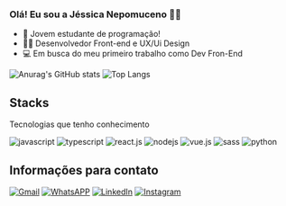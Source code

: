 ### Olá! Eu sou a Jéssica Nepomuceno 👋🏼

- 🌱 Jovem estudante de programação!
- 👨‍💻 Desenvolvedor Front-end e UX/Ui Design
- 💻 Em busca do meu primeiro trabalho como Dev Fron-End

![Anurag's GitHub stats](https://github-readme-stats.vercel.app/api?username=jessicanepo&show_icons=true&theme=radical) ![Top Langs](https://github-readme-stats.vercel.app/api/top-langs/?username=jessicanepo&layout=compact&theme=radical)

## Stacks 

Tecnologias que tenho conhecimento
<div style="">
  <img alt="javascript" src="https://img.shields.io/badge/JavaScript-F7DF1E?style=for-the-badge&logo=javascript&logoColor=black" />
  <img alt="typescript" src="https://img.shields.io/badge/TypeScript-007ACC?style=for-the-badge&logo=typescript&logoColor=white" />
  <img alt="react.js" src="https://img.shields.io/badge/React-20232A?style=for-the-badge&logo=react&logoColor=61DAFB" />
  <img alt="nodejs" src="https://img.shields.io/badge/Node.js-43853D?style=for-the-badge&logo=node.js&logoColor=white" />
  <img alt="vue.js" src="https://img.shields.io/badge/vue.js-%234FC08D.svg?style=for-the-badge&logo=vue.js&logoColor=white" />
  <img alt="sass" src="https://img.shields.io/badge/sass-%23CC6699.svg?style=for-the-badge&logo=sass&logoColor=white" />
  <img alt="python" src="https://img.shields.io/badge/python-3670A0?style=for-the-badge&logo=python&logoColor=ffdd54" />
</div>

## Informações para contato

[![Gmail](https://img.shields.io/badge/Gmail-D14836?style=for-the-badge&logo=gmail&logoColor=white)](mailto:jessicaneposimo@gmail.com)
[![WhatsAPP](https://img.shields.io/badge/WhatsApp-25D366?style=for-the-badge&logo=whatsapp&logoColor=white)](https://wa.me/+5527996571637)
[![LinkedIn](https://img.shields.io/badge/linkedin-%230077B5.svg?style=for-the-badge&logo=linkedin&logoColor=white)](https://www.linkedin.com/in/nepojessica/)
[![Instagram](https://img.shields.io/badge/Instagram-E4405F?style=for-the-badge&logo=instagram&logoColor=white)](https://www.instagram.com/uxjess_/)
